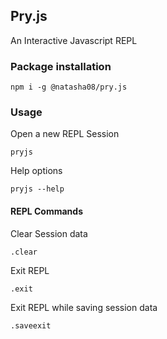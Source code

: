 ## Pry.js
An Interactive Javascript REPL

### Package installation

```
npm i -g @natasha08/pry.js
```

### Usage

Open a new REPL Session

```
pryjs
```

Help options

```
pryjs --help
```

#### REPL Commands

Clear Session data

```
.clear
```

Exit REPL

```
.exit
```

Exit REPL while saving session data

```
.saveexit
```

